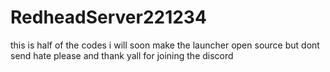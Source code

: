 # RedheadServer221234
this is half of the codes i will soon make the launcher open source 
but dont send hate please and thank yall for joining the discord
